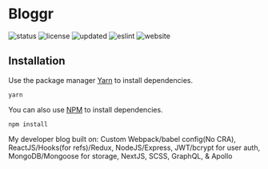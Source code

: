 # Bloggr

![status](https://img.shields.io/badge/Status-Up-blue)   ![license](https://img.shields.io/badge/License-MIT-brightgreen)          ![updated](https://img.shields.io/badge/Updated-Today-brightgreen )  ![eslint](https://img.shields.io/badge/eslint-^3.0.0-blue) ![website](https://img.shields.io/badge/Website-Offline-red)


## Installation

Use the package manager [Yarn](https://yarnpkg.com/lang/en/) to install dependencies.

```
yarn
```


You can also use [NPM](https://www.npmjs.com) to install dependencies.


```
npm install
```


My developer blog built on: Custom Webpack/babel config(No CRA), ReactJS/Hooks(for refs)/Redux, NodeJS/Express, JWT/bcrypt for user auth, MongoDB/Mongoose for storage, NextJS, SCSS, GraphQL, & Apollo
